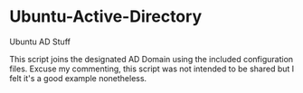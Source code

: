 # Ubuntu-Active-Directory
Ubuntu AD Stuff

This script joins the designated AD Domain using the included configuration files. Excuse my commenting, this script was not intended to be shared but I felt it's a good example nonetheless.

